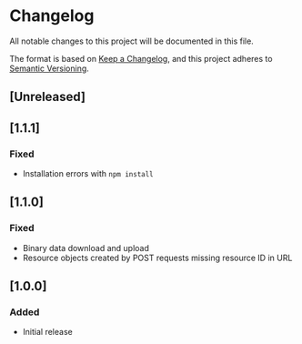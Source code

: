 # Changelog

All notable changes to this project will be documented in this file.

The format is based on [Keep a Changelog](https://keepachangelog.com/en/1.0.0/),
and this project adheres to [Semantic Versioning](https://semver.org/spec/v2.0.0.html).

## [Unreleased]

## [1.1.1]

### Fixed

- Installation errors with `npm install`

## [1.1.0]

### Fixed

- Binary data download and upload
- Resource objects created by POST requests missing resource ID in URL

## [1.0.0]

### Added
- Initial release
